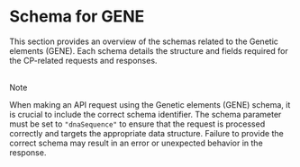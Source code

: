 <script setup>
import "@/style.css"
</script>

# Schema for GENE

This section provides an overview of the schemas related to the Genetic elements (GENE). Each schema details the structure and fields required for the CP-related requests and responses. 
<br><br>

> [!NOTE]
> When making an API request using the Genetic elements (GENE) schema, it is crucial to include the correct schema identifier. The schema parameter must be set to `"dnaSequence"` to ensure that the request is processed correctly and targets the appropriate data structure. Failure to provide the correct schema may result in an error or unexpected behavior in the response.


<!--@include: @/../components/gene/request-body.md-->